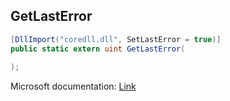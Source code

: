 ## GetLastError

```csharp
[DllImport("coredll.dll", SetLastError = true)]
public static extern uint GetLastError(
   
);
```

Microsoft documentation: [Link](https://docs.microsoft.com/en-us/windows/win32/api/errhandlingapi/nf-errhandlingapi-getlasterror)
